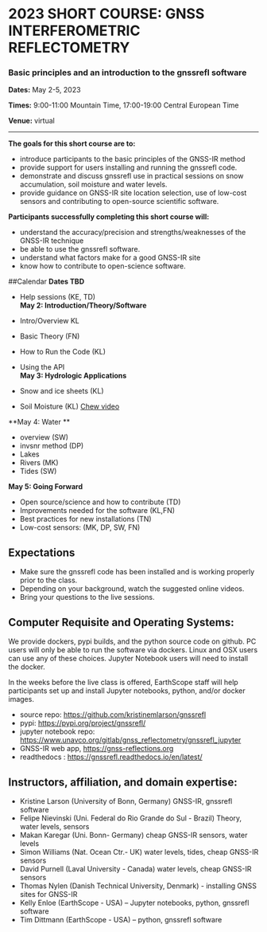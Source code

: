 # 2023 SHORT COURSE: GNSS INTERFEROMETRIC REFLECTOMETRY

### Basic principles and an introduction to the gnssrefl software 
**Dates:** May 2-5, 2023 

**Times:** 9:00-11:00 Mountain Time, 17:00-19:00 Central European Time

**Venue:** virtual

***

**The goals for this short course are to:**

- introduce participants to the basic principles of the GNSS-IR method
- provide support for users installing and running the gnssrefl code.
- demonstrate and discuss gnssrefl use in practical sessions on snow accumulation, soil moisture and water levels.
- provide guidance on GNSS-IR site location selection, use of low-cost sensors and contributing to open-source scientific software. 

**Participants successfully completing this short course will:**

- understand the accuracy/precision and strengths/weaknesses of the GNSS-IR technique
- be able to use the gnssrefl software.
- understand what factors make for a good GNSS-IR site 
- know how to contribute to open-science software.

##Calendar 
**Dates TBD**

- Help sessions (KE, TD)                                                                                                                                                                                      
**May 2: Introduction/Theory/Software**

* Intro/Overview KL
* Basic Theory (FN) 
* How to Run the Code (KL) 
* Using the API                                                                                                                                                                                                              
**May 3: Hydrologic Applications**

* Snow and ice sheets (KL) 
* Soil Moisture (KL) [Chew video](https://www.youtube.com/watch?v=ntnqD5O8LLo)            

**May 4: Water **

* overview (SW) 
* invsnr method (DP) 
* Lakes 
* Rivers (MK)  
* Tides (SW)                                                                           

**May 5: Going Forward**

* Open source/science and how to contribute (TD)
* Improvements needed for the software (KL,FN)
* Best practices for new installations (TN)  
* Low-cost sensors: (MK, DP, SW, FN)

## Expectations
* Make sure the gnssrefl code has been installed and is working properly prior to the class.
* Depending on your background, watch the suggested online videos.
* Bring your questions to the live sessions.

## Computer Requisite and Operating Systems:
We provide dockers, pypi builds, and the python source code on github. PC users will only be 
able to run the software via dockers. Linux and OSX users can use any of these choices.
Jupyter Notebook users will need to install the docker.

In the weeks before the live class is offered, 
EarthScope staff will help participants set up and install Jupyter notebooks, python, and/or docker images.  

* source repo: https://github.com/kristinemlarson/gnssrefl
* pypi: https://pypi.org/project/gnssrefl/
* jupyter notebook repo: https://www.unavco.org/gitlab/gnss_reflectometry/gnssrefl_jupyter
* GNSS-IR web app, https://gnss-reflections.org
* readthedocs : https://gnssrefl.readthedocs.io/en/latest/

## Instructors, affiliation, and domain expertise:  
* Kristine Larson (University of Bonn, Germany) GNSS-IR, gnssrefl software
* Felipe Nievinski (Uni. Federal do Rio Grande do Sul - Brazil) Theory, water levels, sensors
* Makan Karegar (Uni. Bonn- Germany) cheap GNSS-IR sensors, water levels 
* Simon Williams (Nat. Ocean Ctr.- UK) water levels, tides, cheap GNSS-IR sensors
* David Purnell (Laval University - Canada) water levels, cheap GNSS-IR sensors
* Thomas Nylen (Danish Technical University, Denmark) - installing GNSS sites for GNSS-IR
* Kelly Enloe (EarthScope - USA) – Jupyter notebooks, python, gnssrefl software
* Tim Dittmann (EarthScope - USA) – python, gnssrefl software


